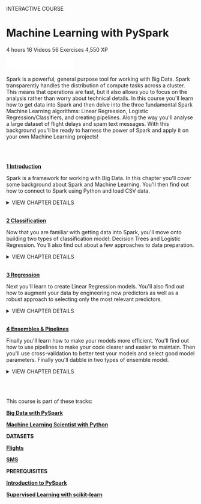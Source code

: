 INTERACTIVE COURSE
# Machine Learning with PySpark

4 hours
16 Videos
56 Exercises
4,550 XP

<img src="style-course-description.svg" width="180" height="30" alt="css-in-readme">

Spark is a powerful, general purpose tool for working with Big Data. Spark transparently handles the distribution of compute tasks across a cluster. This means that operations are fast, but it also allows you to focus on the analysis rather than worry about technical details. In this course you'll learn how to get data into Spark and then delve into the three fundamental Spark Machine Learning algorithms: Linear Regression, Logistic Regression/Classifiers, and creating pipelines. Along the way you'll analyse a large dataset of flight delays and spam text messages. With this background you'll be ready to harness the power of Spark and apply it on your own Machine Learning projects!

<br><br>

[**1 Introduction**](https://github.com/Torregu/DataCamp/tree/main/Courses/Machine%20Learning/Python/Introduction%20to%20Python/1%20Introduction)

Spark is a framework for working with Big Data. In this chapter you'll cover some background about Spark and Machine Learning. You'll then find out how to connect to Spark using Python and load CSV data.

<details>
<summary>VIEW CHAPTER DETAILS</summary>

   + [Machine Learning & Spark](1%20Introduction/1.%20Machine%20Learning%20&%20Spark) -------------------------------------------------------------------------------------------------- 50 xp
  + [Characteristics of Spark](1%20Introduction/2.%20Characteristics%20of%20Spark) -------------------------------------------------------------------------------------------------- 50 xp
  + [Components in a Spark Cluster](1%20Introduction/3.%20Components%20in%20a%20Spark%20Cluster) --------------------------------------------------------------------------------------------- 50 xp
  + [Connecting to Spark](1%20Introduction/4.%20Connecting%20to%20Spark) ------------------------------------------------------------------------------------------------------- 50 xp
  + [Location of Spark master](1%20Introduction/5.%20Location%20of%20Spark%20master) -------------------------------------------------------------------------------------------------- 50 xp
  + [Creating a SparkSession](1%20Introduction/6.%20Creating%20a%20SparkSession) --------------------------------------------------------------------------------------------------- 100 xp
  + [Loading Data](1%20Introduction/7.%20Loading%20Data) -------------------------------------------------------------------------------------------------------------- 50 xp
  + [Loading flights data](1%20Introduction/8.%20Loading%20flights%20data) ------------------------------------------------------------------------------------------------------ 100 xp
  + [Loading SMS spam data](1%20Introduction/9.%20Loading%20SMS%20spam%20data) ----------------------------------------------------------------------------------------------------- 100 xp
</details>

<br>

[**2 Classification**](https://github.com/Torregu/DataCamp/tree/main/Courses/Machine%20Learning/Python/Machine%20Learning%20with%20PySpark/2%20Classification)

Now that you are familiar with getting data into Spark, you'll move onto building two types of classification model: Decision Trees and Logistic Regression. You'll also find out about a few approaches to data preparation.

<details>
<summary>VIEW CHAPTER DETAILS</summary>

  + [Machine Learning & Spark](1%20Introduction/1.%20Machine%20Learning%20&%20Spark) -------------------------------------------------------------------------------------------------- 50 xp
  + [Characteristics of Spark](1%20Introduction/2.%20Characteristics%20of%20Spark) -------------------------------------------------------------------------------------------------- 50 xp
  + [Components in a Spark Cluster](1%20Introduction/3.%20Components%20in%20a%20Spark%20Cluster) --------------------------------------------------------------------------------------------- 50 xp
  + [Connecting to Spark](1%20Introduction/4.%20Connecting%20to%20Spark) ------------------------------------------------------------------------------------------------------- 50 xp
  + [Location of Spark master](1%20Introduction/5.%20Location%20of%20Spark%20master) -------------------------------------------------------------------------------------------------- 50 xp
  + [Creating a SparkSession](1%20Introduction/6.%20Creating%20a%20SparkSession) --------------------------------------------------------------------------------------------------- 100 xp
  + [Loading Data](1%20Introduction/7.%20Loading%20Data) -------------------------------------------------------------------------------------------------------------- 50 xp
  + [Loading flights data](1%20Introduction/8.%20Loading%20flights%20data) ------------------------------------------------------------------------------------------------------ 100 xp
  + [Loading SMS spam data](1%20Introduction/9.%20Loading%20SMS%20spam%20data) ----------------------------------------------------------------------------------------------------- 100 xp
</details>

<br>

[**3 Regression**](https://github.com/Torregu/DataCamp/tree/main/Courses/Machine%20Learning/Python/Machine%20Learning%20with%20PySpark/3%20Regression)

Next you'll learn to create Linear Regression models. You'll also find out how to augment your data by engineering new predictors as well as a robust approach to selecting only the most relevant predictors.

<details>
<summary>VIEW CHAPTER DETAILS</summary>
  
  + [Functions](https://github.com/Torregu/DataCamp/tree/main/Courses/Programming/Python/Introduction%20to%20Python/3%20Functions%20and%20Packages/1.%20Functions) ------------------------------------------------------------------------------------------------------------------- 50 xp
  + [Familiar functions](https://github.com/Torregu/DataCamp/tree/main/Courses/Programming/Python/Introduction%20to%20Python/3%20Functions%20and%20Packages/2.%20Familiar%20functions) --------------------------------------------------------------------------------------------------------- 100 xp
  + [Help!](https://github.com/Torregu/DataCamp/tree/main/Courses/Programming/Python/Introduction%20to%20Python/3%20Functions%20and%20Packages/3.%20Help!) ------------------------------------------------------------------------------------------------------------------------ 50 xp
  + [Multiple arguments](https://github.com/Torregu/DataCamp/tree/main/Courses/Programming/Python/Introduction%20to%20Python/3%20Functions%20and%20Packages/4.%20Multiple%20arguments) ------------------------------------------------------------------------------------------------------- 100 xp
  + [Methods](https://github.com/Torregu/DataCamp/tree/main/Courses/Programming/Python/Introduction%20to%20Python/3%20Functions%20and%20Packages/5.%20Methods) -------------------------------------------------------------------------------------------------------------------- 50 xp
  + [String Methods](https://github.com/Torregu/DataCamp/tree/main/Courses/Programming/Python/Introduction%20to%20Python/3%20Functions%20and%20Packages/6.%20String%20Methods) ----------------------------------------------------------------------------------------------------------- 100 xp
  + [List Methods](https://github.com/Torregu/DataCamp/tree/main/Courses/Programming/Python/Introduction%20to%20Python/3%20Functions%20and%20Packages/7.%20List%20Methods) -------------------------------------------------------------------------------------------------------------- 100 xp
  + [List Methods (2)](https://github.com/Torregu/DataCamp/tree/main/Courses/Programming/Python/Introduction%20to%20Python/3%20Functions%20and%20Packages/8.%20List%20Methods%20(2)) ---------------------------------------------------------------------------------------------------------- 100 xp
  + [Packages](https://github.com/Torregu/DataCamp/tree/main/Courses/Programming/Python/Introduction%20to%20Python/3%20Functions%20and%20Packages/9.%20Packages) ------------------------------------------------------------------------------------------------------------------- 50 xp
  + [Import package](https://github.com/Torregu/DataCamp/tree/main/Courses/Programming/Python/Introduction%20to%20Python/3%20Functions%20and%20Packages/10.%20Import%20package) ----------------------------------------------------------------------------------------------------------- 100 xp
  + [Selective import](https://github.com/Torregu/DataCamp/tree/main/Courses/Programming/Python/Introduction%20to%20Python/3%20Functions%20and%20Packages/11.%20Selective%20import) ---------------------------------------------------------------------------------------------------------- 100 xp
  + [Different ways of importing](https://github.com/Torregu/DataCamp/tree/main/Courses/Programming/Python/Introduction%20to%20Python/3%20Functions%20and%20Packages/12.%20Different%20ways%20of%20importing) ----------------------------------------------------------------------------------------------- 50 xp
</details>

<br>

[**4 Ensembles & Pipelines**](https://github.com/Torregu/DataCamp/tree/main/Courses/Machine%20Learning/Python/Machine%20Learning%20with%20PySpark/4%20Ensembles%20&%20Pipelines)

Finally you'll learn how to make your models more efficient. You'll find out how to use pipelines to make your code clearer and easier to maintain. Then you'll use cross-validation to better test your models and select good model parameters. Finally you'll dabble in two types of ensemble model.

<details>
<summary>VIEW CHAPTER DETAILS</summary>
  
  + [Pipeline](4%20Ensembles%20&%20Pipelines/1.%20Pipeline) ------------------------------------------------------------------------------------------------------------------- 50 xp
  + [Flight duration model: Pipeline stages](4%20Ensembles%20&%20Pipelines/2.%20Flight%20duration%20model%20I%20Pipeline%20stages) ------------------------------------------------------------------------------------ 100 xp
  + [Flight duration model: Pipeline model](4%20Ensembles%20&%20Pipelines/3.%20Flight%20duration%20model%20I%20Pipeline%20model) ------------------------------------------------------------------------------------- 100 xp
  + [SMS spam pipeline](4%20Ensembles%20&%20Pipelines/4.%20SMS%20spam%20pipeline) --------------------------------------------------------------------------------------------------------- 100 xp
  + [Cross-Validation](4%20Ensembles%20&%20Pipelines/5.%20Cross-Validation) ----------------------------------------------------------------------------------------------------------- 50 xp
  + [Cross validating simple flight duration model](4%20Ensembles%20&%20Pipelines/6.%20Cross%20validating%20simple%20flight%20duration%20model) ----------------------------------------------------------------------------- 100 xp
  + [Cross validating flight duration model pipeline](4%20Ensembles%20&%20Pipelines/7.%20Cross%20validating%20flight%20duration%20model%20pipeline) --------------------------------------------------------------------------- 100 xp
  + [Grid Search](4%20Ensembles%20&%20Pipelines/8.%20Grid%20Search) ---------------------------------------------------------------------------------------------------------------- 50 xp
  + [Optimizing flights linear regression](4%20Ensembles%20&%20Pipelines/9.%20Optimizing%20flights%20linear%20regression) -------------------------------------------------------------------------------------- 100 xp
  + [Dissecting the best flight duration model](4%20Ensembles%20&%20Pipelines/10.%20Dissecting%20the%20best%20flight%20duration%20model) --------------------------------------------------------------------------------- 100 xp
  + [SMS spam optimised](4%20Ensembles%20&%20Pipelines/11.%20SMS%20spam%20optimised) -------------------------------------------------------------------------------------------------------- 100 xp
  + [How many models for grid search?](4%20Ensembles%20&%20Pipelines/12.%20How%20many%20models%20for%20grid%20search) ------------------------------------------------------------------------------------------- 50 xp
  + [Ensemble](4%20Ensembles%20&%20Pipelines/13.%20Ensemble) ------------------------------------------------------------------------------------------------------------------- 50 xp
  + [Delayed flights with Gradient-Boosted Trees](4%20Ensembles%20&%20Pipelines/14.%20Delayed%20flights%20with%20Gradient-Boosted%20Trees) ------------------------------------------------------------------------------- 100 xp
  + [Delayed flights with a Random Forest](4%20Ensembles%20&%20Pipelines/15.%20Delayed%20flights%20with%20a%20Random%20Forest) -------------------------------------------------------------------------------------- 100 xp
  + [Evaluating Random Forest](4%20Ensembles%20&%20Pipelines/16.%20Evaluating%20Random%20Forest) -------------------------------------------------------------------------------------------------- 100 xp
  + [Closing thoughts](4%20Ensembles%20&%20Pipelines/17.%20Closing%20thoughts) ----------------------------------------------------------------------------------------------------------- 50 xp
</details>

<br><br>

This course is part of these tracks:

[**Big Data with PySpark**](https://github.com/Torregu/DataCamp/tree/main/Tracks/Skill%20Tracks/Python/Big%20Data%20with%20PySpark)

[**Machine Learning Scientist with Python**](https://github.com/Torregu/DataCamp/tree/main/Tracks/Career%20Tracks/Python/Machine%20Learning%20Scientist%20with%20Python)

**DATASETS**

[**Flights**](https://github.com/Torregu/DataCamp/tree/main/Courses/Machine%20Learning/Python/Machine%20Learning%20with%20PySpark/datasets/flights.csv?raw=true)

[**SMS**](https://github.com/Torregu/DataCamp/tree/main/Courses/Machine%20Learning/Python/Machine%20Learning%20with%20PySpark/datasets/sms.csv?raw=true)

**PREREQUISITES**

[**Introduction to PySpark**](https://github.com/Torregu/DataCamp/blob/main/Courses/Programming/Python/Introduction%20to%20PySpark)

[**Supervised Learning with scikit-learn**](https://github.com/Torregu/DataCamp/blob/main/Courses/Machine%20Learning/Python/Supervised%20Learning%20with%20scikit-learn)

